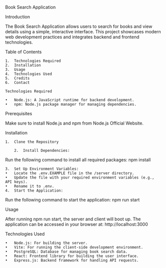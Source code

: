 Book Search Application

Introduction

The Book Search Application allows users to search for books and view details using a simple, interactive interface. This project showcases modern web development practices and integrates backend and frontend technologies.

Table of Contents

	1.	Technologies Required
	2.	Installation
	3.	Usage
	4.	Technologies Used
	5.	Credits
	6.	Contact

	Technologies Required

	•	Node.js: A JavaScript runtime for backend development.
	•	npm: Node.js package manager for managing dependencies.

Prerequisites

Make sure to install Node.js and npm from Node.js Official Website.

Installation

	1.	Clone the Repository

		2.	Install Dependencies:
Run the following command to install all required packages:
npm install

	3.	Set Up Environment Variables:
	•	Locate the .env.EXAMPLE file in the /server directory.
	•	Update the file with your required environment variables (e.g., API keys).
	•	Rename it to .env.
	4.	Start the Application:
Run the following command to start the application:
npm run start


Usage

After running npm run start, the server and client will boot up. The application can be accessed in your browser at:
http://localhost:3000  

Technologies Used

	•	Node.js: For building the server.
	•	Vite: For running the client-side development environment.
	•	PostgreSQL: Database for managing book search data.
	•	React: Frontend library for building the user interface.
	•	Express.js: Backend framework for handling API requests.
